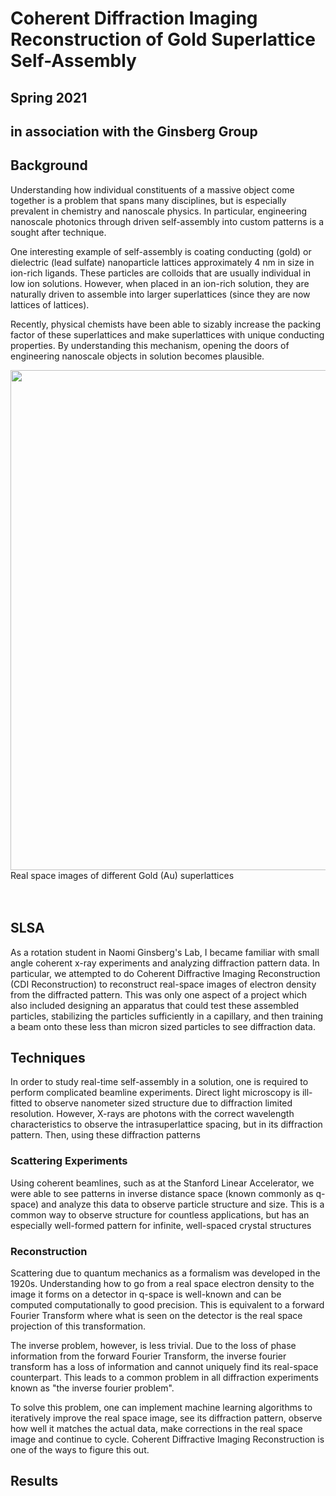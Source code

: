# Coherent Diffraction Imaging Reconstruction of Gold Superlattice Self-Assembly

## Spring 2021
## in association with the Ginsberg Group

## Background

Understanding how individual constituents of a massive object come together is a problem that spans many disciplines, but is especially prevalent in chemistry and nanoscale physics. In particular, engineering nanoscale photonics through driven self-assembly into custom patterns is a sought after technique.

One interesting example of self-assembly is coating conducting (gold) or dielectric (lead sulfate) nanoparticle lattices approximately 4 nm in size in ion-rich ligands. These particles are colloids that are usually individual in low ion solutions. However, when placed in an ion-rich solution, they are naturally driven to assemble into larger superlattices (since they are now lattices of lattices).

Recently, physical chemists have been able to sizably increase the packing factor of these superlattices and make superlattices with unique conducting properties. By understanding this mechanism, opening the doors of engineering nanoscale objects in solution becomes plausible.

<img src="https://jslivka66.github.io/past_projects/Au_SL_with_planes.png" width="800" />
<figcaption> Real space images of different Gold (Au) superlattices </figcaption>
<br>
<br>

## SLSA

As a rotation student in Naomi Ginsberg's Lab, I became familiar with small angle coherent x-ray experiments and analyzing diffraction pattern data. In particular, we attempted to do Coherent Diffractive Imaging Reconstruction (CDI Reconstruction) to reconstruct real-space images of electron density from the diffracted pattern. This was only one aspect of a project which also included designing an apparatus that could test these assembled particles, stabilizing the particles sufficiently in a capillary, and then training a beam onto these less than micron sized particles to see diffraction data.


## Techniques

In order to study real-time self-assembly in a solution, one is required to perform complicated beamline experiments. Direct light microscopy is ill-fitted to observe nanometer sized structure due to diffraction limited resolution. However, X-rays are photons with the correct wavelength characteristics to observe the intrasuperlattice spacing, but in its diffraction pattern. Then, using these diffraction patterns

### Scattering Experiments

Using coherent beamlines, such as at the Stanford Linear Accelerator, we were able to see patterns in inverse distance space (known commonly as q-space) and analyze this data to observe particle structure and size. This is a common way to observe structure for countless applications, but has an especially well-formed pattern for infinite, well-spaced crystal structures

### Reconstruction

Scattering due to quantum mechanics as a formalism was developed in the 1920s. Understanding how to go from a real space electron density to the image it forms on a detector in q-space is well-known and can be computed computationally to good precision. This is equivalent to a forward Fourier Transform where what is seen on the detector is the real space projection of this transformation.

The inverse problem, however, is less trivial. Due to the loss of phase information from the forward Fourier Transform, the inverse fourier transform has a loss of information and cannot uniquely find its real-space counterpart. This leads to a common problem in all diffraction experiments known as "the inverse fourier problem".

To solve this problem, one can implement machine learning algorithms to iteratively improve the real space image, see its diffraction pattern, observe how well it matches the actual data, make corrections in the real space image and continue to cycle. Coherent Diffractive Imaging Reconstruction is one of the ways to figure this out.


## Results
